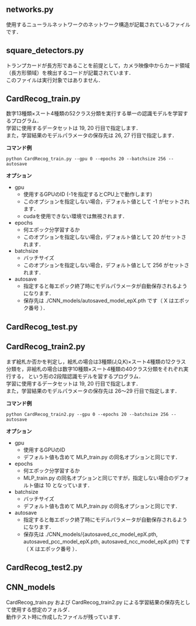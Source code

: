 ## networks.py

使用するニューラルネットワークのネットワーク構造が記載されているファイルです．

## square_detectors.py

トランプカードが長方形であることを前提として，カメラ映像中からカード領域（長方形領域）を検出するコードが記載されています．  
このファイルは実行対象ではありません．

## CardRecog_train.py

数字13種類×スート4種類の52クラス分類を実行する単一の認識モデルを学習するプログラム．  
学習に使用するデータセットは 19, 20 行目で指定します．  
また，学習結果のモデルパラメータの保存先は 26, 27 行目で指定します．

**コマンド例**
```
python CardRecog_train.py --gpu 0 --epochs 20 --batchsize 256 --autosave
```
**オプション**
- gpu
  - 使用するGPUのID (-1を指定するとCPU上で動作します)
  - このオプションを指定しない場合，デフォルト値として -1 がセットされます．
  - cudaを使用できない環境では無視されます．
- epochs
  - 何エポック分学習するか
  - このオプションを指定しない場合，デフォルト値として 20 がセットされます．
- batchsize
  - バッチサイズ
  - このオプションを指定しない場合，デフォルト値として 256 がセットされます．
- autosave
  - 指定すると毎エポック終了時にモデルパラメータが自動保存されるようになります．
  - 保存先は ./CNN_models/autosaved_model_epX.pth です（ X はエポック番号 ）．

## CardRecog_test.py

## CardRecog_train2.py

まず絵札か否かを判定し，絵札の場合は3種類(J,Q,K)×スート4種類の12クラス分類を，非絵札の場合は数字10種類×スート4種類の40クラス分類をそれぞれ実行する，
という形の2段階認識モデルを習するプログラム．  
学習に使用するデータセットは 19, 20 行目で指定します．  
また，学習結果のモデルパラメータの保存先は 26～29 行目で指定します．

**コマンド例**
```
python CardRecog_train2.py --gpu 0 --epochs 20 --batchsize 256 --autosave
```
**オプション**
- gpu
  - 使用するGPUのID
  - デフォルト値も含めて MLP_train.py の同名オプションと同じです．
- epochs
  - 何エポック分学習するか
  - MLP_train.py の同名オプションと同じですが，指定しない場合のデフォルト値は 10 となっています．
- batchsize
  - バッチサイズ
  - デフォルト値も含めて MLP_train.py の同名オプションと同じです．
- autosave
  - 指定すると毎エポック終了時にモデルパラメータが自動保存されるようになります．
  - 保存先は ./CNN_models/{autosaved_cc_model_epX.pth, autosaved_pcc_model_epX.pth, autosaved_ncc_model_epX.pth} です（ X はエポック番号 ）．

## CardRecog_test2.py

## CNN_models

CardRecog_train.py および CardRecog_train2.py による学習結果の保存先として使用する想定のフォルダ．  
動作テスト時に作成したファイルが残っています．

